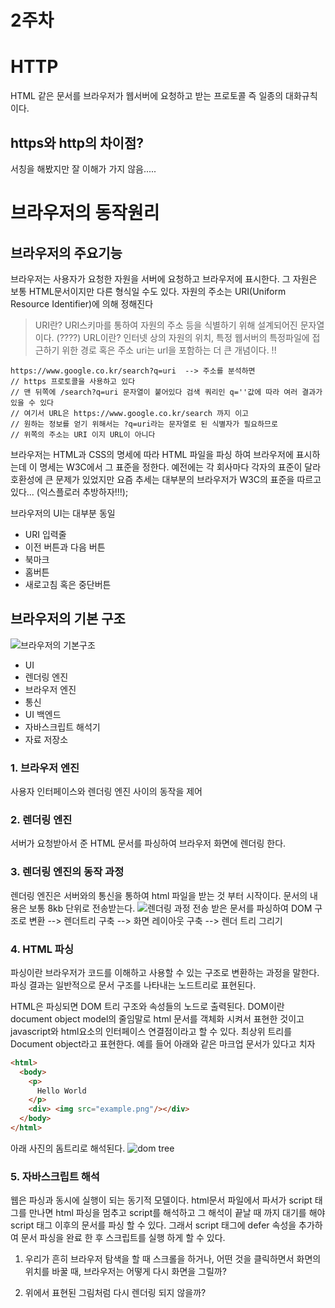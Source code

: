# 2주차 

# HTTP
HTML 같은 문서를 브라우저가 웹서버에  요청하고 받는 프로토콜 즉 일종의 대화규칙이다. 

## https와 http의 차이점? 
서칭을 해봤지만 잘 이해가 가지 않음..... 

# 브라우저의 동작원리 

## 브라우저의 주요기능 

브라우저는 사용자가 요청한 자원을 서버에 요청하고 브라우저에 표시한다. 그 자원은 보통 HTML문서이지만 다른 형식일 수도 있다. 자원의 주소는 URI(Uniform Resource Identifier)에 의해 정해진다 

> URI란? URI스키마를 통하여 자원의 주소 등을 식별하기 위해 설계되어진 문자열 이다. (????)
> URL이란? 인터넷 상의 자원의 위치, 특정 웹서버의 특정파일에 접근하기 위한 경로 혹은 주소
> uri는 url을 포함하는 더 큰 개념이다. !!
```
https://www.google.co.kr/search?q=uri  --> 주소를 분석하면
// https 프로토콜을 사용하고 있다 
// 맨 뒤쪽에 /search?q=uri 문자열이 붙어있다 검색 쿼리인 q=''값에 따라 여러 결과가 있을 수 있다
// 여기서 URL은 https://www.google.co.kr/search 까지 이고
// 원하는 정보를 얻기 위해서는 ?q=uri라는 문자열로 된 식별자가 필요하므로 
// 위쪽의 주소는 URI 이지 URL이 아니다

```

브라우저는 HTML과 CSS의 명세에 따라 HTML 파일을 파싱 하여 브라우저에 표시하는데 이 명세는 W3C에서 그 표준을 정한다. 예전에는 각 회사마다 각자의 표준이 달라 호환성에 큰 문제가 있었지만 요즘 추세는 대부분의 브라우저가 W3C의 표준을 따르고 있다... (익스플로러 추방하자!!!);

브라우저의 UI는 대부분 동일 
- URI 입력줄 
- 이전 버튼과 다음 버튼
- 북마크
- 홈버튼 
- 새로고침 혹은 중단버튼

## 브라우저의 기본 구조
![브라우저의 기본구조](https://d2.naver.com/content/images/2015/06/helloworld-59361-1.png)

- UI
- 렌더링 엔진
- 브라우저 엔진
- 통신
- UI 백엔드
- 자바스크립트 해석기
- 자료 저장소

### 1. 브라우저 엔진
사용자 인터페이스와 렌더링 엔진 사이의 동작을 제어 
### 2. 렌더링 엔진
서버가 요청받아서 준 HTML 문서를 파싱하여 브라우저 화면에 렌더링 한다. 

### 3. 렌더링 엔진의 동작 과정
렌더링 엔진은 서버와의 통신을 통하여 html 파일을 받는 것 부터 시작이다. 문서의 내용은 보통 8kb 단위로 전송받는다. 
![렌더링 과정](https://d2.naver.com/content/images/2015/06/helloworld-59361-2.png)
전송 받은 문서를 파싱하여 DOM 구조로 변환 --> 렌더트리 구축 --> 화면 레이아웃 구축 --> 렌더 트리 그리기

### 4. HTML 파싱
파싱이란 브라우저가 코드를 이해하고 사용할 수 있는 구조로 변환하는 과정을 말한다. 파싱 결과는 일반적으로 문서 구조를 나타내는 노드트리로 표현된다. 

HTML은 파싱되면 DOM 트리 구조와 속성들의 노드로 출력된다. DOM이란 document object model의 줄임말로 html 문서를 객체화 시켜서 표현한 것이고 javascript와 html요소의 인터페이스 연결점이라고 할 수 있다. 최상위 트리를 Document object라고 표현한다.
예를 들어 아래와 같은 마크업 문서가 있다고 치자
```html
<html>
  <body>
    <p>
      Hello World
    </p>
    <div> <img src="example.png"/></div>
  </body>
</html>
``` 
아래 사진의 돔트리로 해석된다. ![dom tree](https://www.html5rocks.com/en/tutorials/internals/howbrowserswork/image015.png)

### 5. 자바스크립트 해석 
웹은 파싱과 동시에 실행이 되는 동기적 모델이다. html문서 파일에서 파서가 script 태그를 만나면 html 파싱을 멈추고 script를 해석하고 그 해석이 끝날 때 까지 대기를 해야 script 태그 이후의 문서를 파싱 할 수 있다. 그래서 script 태그에 defer 속성을 추가하여 문서 파싱을 완료 한 후 스크립트를 실행 하게 할 수 있다. 



1. 우리가 흔히 브라우저 탐색을 할 때 스크롤을 하거나, 어떤 것을 클릭하면서 화면의 위치를 바꿀 때, 브라우저는 어떻게 다시 화면을 그릴까?


2. 위에서 표현된 그림처럼 다시 렌더링 되지 않을까? 
